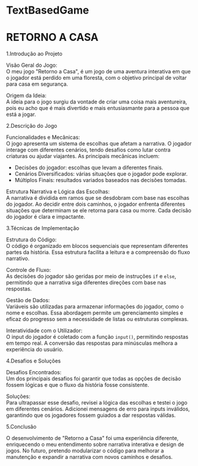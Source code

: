 <h1> TextBasedGame </h1>
<h1> RETORNO A CASA </h1>

<p>1.Introdução ao Projeto

Visão Geral do Jogo:  
O meu jogo "Retorno a Casa", é um jogo de uma aventura interativa em que o jogador está perdido em uma floresta, com o objetivo principal de voltar para casa em segurança.

Origem da Ideia:  
A ideia para o jogo surgiu da vontade de criar uma coisa mais aventureira, pois eu acho que é mais divertido e mais entusiasmante para a pessoa que está a jogar.

2.Descrição do Jogo

Funcionalidades e Mecânicas:  
O jogo apresenta um sistema de escolhas que afetam a narrativa. O jogador interage com diferentes cenários, tendo desafios como lutar contra criaturas ou ajudar viajantes. As principais mecânicas incluem:
- Decisões do jogador: escolhas que levam a diferentes finais.
- Cenários Diversificados: várias situações que o jogador pode explorar.
- Múltiplos Finais: resultados variados baseados nas decisões tomadas.

Estrutura Narrativa e Lógica das Escolhas:  
A narrativa é dividida em ramos que se desdobram com base nas escolhas do jogador. Ao decidir entre dois caminhos, o jogador enfrenta diferentes situações que determinam se ele retorna para casa ou morre. Cada decisão do jogador é clara e impactante.

3.Técnicas de Implementação

Estrutura do Código:  
O código é organizado em blocos sequenciais que representam diferentes partes da história. Essa estrutura facilita a leitura e a compreensão do fluxo narrativo.

Controle de Fluxo:  
As decisões do jogador são geridas por meio de instruções `if` e `else`, permitindo que a narrativa siga diferentes direções com base nas respostas. 


Gestão de Dados:  
Variáveis são utilizadas para armazenar informações do jogador, como o nome e escolhas. Essa abordagem permite um gerenciamento simples e eficaz do progresso sem a necessidade de listas ou estruturas complexas.

Interatividade com o Utilizador:  
O input do jogador é coletado com a função `input()`, permitindo respostas em tempo real. A conversão das respostas para minúsculas melhora a experiência do usuário.

4.Desafios e Soluções

Desafios Encontrados:  
Um dos principais desafios foi garantir que todas as opções de decisão fossem lógicas e que o fluxo da história fosse consistente.

Soluções:  
Para ultrapassar esse desafio, revisei a lógica das escolhas e testei o jogo em diferentes cenários. Adicionei mensagens de erro para inputs inválidos, garantindo que os jogadores fossem guiados a dar respostas válidas.

5.Conclusão

O desenvolvimento de "Retorno a Casa" foi uma experiência diferente, enriquecendo o meu entendimento sobre narrativa interativa e design de jogos. No futuro, pretendo modularizar o código para melhorar a manutenção e expandir a narrativa com novos caminhos e desafios.<p>
